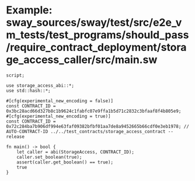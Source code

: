 # Example: sway_sources/sway/test/src/e2e_vm_tests/test_programs/should_pass/require_contract_deployment/storage_access_caller/src/main.sw

```sway
script;

use storage_access_abi::*;
use std::hash::*;

#[cfg(experimental_new_encoding = false)]
const CONTRACT_ID = 0x3bc28acd66d327b8c1b9624c1fabfc07e9ffa1b5d71c2832c3bfaaf8f4b805e9;
#[cfg(experimental_new_encoding = true)]
const CONTRACT_ID = 0x72c284ba7b906df994e63faf09382bfbf01aa7de8a9452665b66cdf0e3eb1978; // AUTO-CONTRACT-ID ../../test_contracts/storage_access_contract --release

fn main() -> bool {
    let caller = abi(StorageAccess, CONTRACT_ID);
    caller.set_boolean(true);
    assert(caller.get_boolean() == true);
    true
}

```
